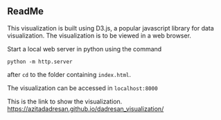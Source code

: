 ## ReadMe

This visualization is built using D3.js, a popular javascript library for data visualization. The visualization is to be viewed in a web browser. 

Start a local web server in python using the command

`python -m http.server`

after `cd` to the folder containing `index.html`.

The visualization can be accessed in `localhost:8000`

This is the link to show the visualization. https://azitadadresan.github.io/dadresan_visualization/
